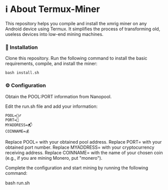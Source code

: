 
# ℹ️ About Termux-Miner

This repository helps you compile and install the xmrig miner on any Android device using Termux. It simplifies the process of transforming old, useless devices into low-end mining machines.

### 🚀 Installation

Clone this repository.
Run the following command to install the basic requirements, compile, and install the miner:

    bash install.sh

### ⚙️ Configuration

Obtain the POOL:PORT information from Nanopool.

Edit the run.sh file and add your information:


    POOL=🏊‍♂️
    PORT=🔢
    MYADDRESS=📬
    COINNAME=💰

Replace POOL= with your obtained pool address.
Replace PORT= with your obtained port number.
Replace MYADDRESS= with your cryptocurrency receiving address.
Replace COINNAME= with the name of your chosen coin (e.g., if you are mining Monero, put "monero").

Complete the configuration and start mining by running the following command:

bash run.sh
